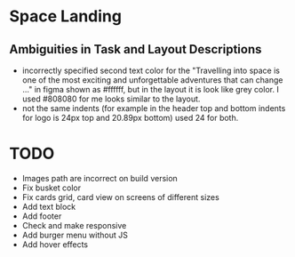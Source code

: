 # Space Landing

## Ambiguities in Task and Layout Descriptions

- incorrectly specified second text color for the "Travelling into space is one of the most exciting and unforgettable adventures that can change ..." in figma shown as #ffffff, but in the layout it is look like grey color. I used #808080 for me looks similar to the layout.
- not the same indents (for example in the header top and bottom indents for logo is 24px top and 20.89px bottom) used 24 for both.

# TODO

- Images path are incorrect on build version
- Fix busket color
- Fix cards grid, card view on screens of different sizes
- Add text block
- Add footer
- Check and make responsive
- Add burger menu without JS
- Add hover effects
